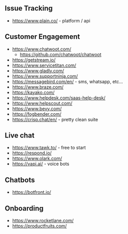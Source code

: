 ## Issue Tracking

- https://www.plain.co/ - platform / api

## Customer Engagement

- https://www.chatwoot.com/
  - https://github.com/chatwoot/chatwoot
- https://getstream.io/
- https://www.servicetitan.com/
- https://www.gladly.com/
- https://www.supportninja.com/
- https://messagebird.com/en/ - sms, whatsapp, etc...
- https://www.braze.com/
- https://kayako.com/
- https://www.helpdesk.com/saas-help-desk/
- https://www.helpscout.com/
- https://www.bevy.com/
- https://fogbender.com/
- https://crisp.chat/en/ - pretty clean suite

## Live chat

- https://www.tawk.to/ - free to start
- https://respond.io/
- https://www.olark.com/
- https://vapi.ai/ - voice bots

## Chatbots

- https://botfront.io/

## Onboarding

- https://www.rocketlane.com/
- https://productfruits.com/
